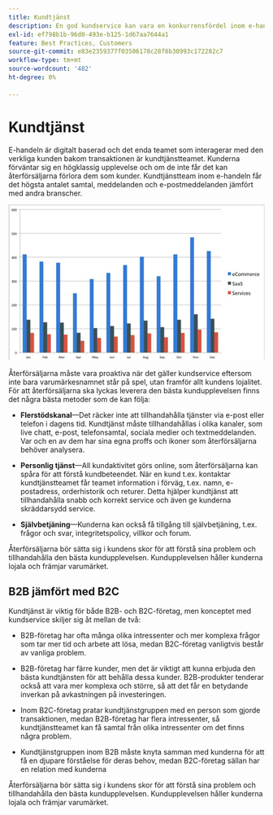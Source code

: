 ```yaml
---
title: Kundtjänst
description: En god kundservice kan vara en konkurrensfördel inom e-handeln.
exl-id: ef798b1b-96d0-493e-b125-1d67aa7644a1
feature: Best Practices, Customers
source-git-commit: e83e2359377f03506178c28f8b30993c172282c7
workflow-type: tm+mt
source-wordcount: '482'
ht-degree: 0%

---
```


# Kundtjänst

E-handeln är digitalt baserad och det enda teamet som interagerar med den verkliga kunden bakom transaktionen är kundtjänstteamet. Kunderna förväntar sig en högklassig upplevelse och om de inte får det kan återförsäljarna förlora dem som kunder. Kundtjänstteam inom e-handeln får det högsta antalet samtal, meddelanden och e-postmeddelanden jämfört med andra branscher.

![Diagram över kundtjänst](../../assets/playbooks/customer-service-chart.png)

Återförsäljarna måste vara proaktiva när det gäller kundservice eftersom inte bara varumärkesnamnet står på spel, utan framför allt kundens lojalitet. För att återförsäljarna ska lyckas leverera den bästa kundupplevelsen finns det några bästa metoder som de kan följa:

- **Flerstödskanal**—Det räcker inte att tillhandahålla tjänster via e-post eller telefon i dagens tid. Kundtjänst måste tillhandahållas i olika kanaler, som live chatt, e-post, telefonsamtal, sociala medier och textmeddelanden. Var och en av dem har sina egna proffs och ikoner som återförsäljarna behöver analysera.

- **Personlig tjänst**—All kundaktivitet görs online, som återförsäljarna kan spåra för att förstå kundbeteendet. När en kund t.ex. kontaktar kundtjänstteamet får teamet information i förväg, t.ex. namn, e-postadress, orderhistorik och returer. Detta hjälper kundtjänst att tillhandahålla snabb och korrekt service och även ge kunderna skräddarsydd service.

- **Självbetjäning**—Kunderna kan också få tillgång till självbetjäning, t.ex. frågor och svar, integritetspolicy, villkor och forum.

Återförsäljarna bör sätta sig i kundens skor för att förstå sina problem och tillhandahålla den bästa kundupplevelsen. Kundupplevelsen håller kunderna lojala och främjar varumärket.

## B2B jämfört med B2C

Kundtjänst är viktig för både B2B- och B2C-företag, men konceptet med kundservice skiljer sig åt mellan de två:

- B2B-företag har ofta många olika intressenter och mer komplexa frågor som tar mer tid och arbete att lösa, medan B2C-företag vanligtvis består av vanliga problem.

- B2B-företag har färre kunder, men det är viktigt att kunna erbjuda den bästa kundtjänsten för att behålla dessa kunder. B2B-produkter tenderar också att vara mer komplexa och större, så att det får en betydande inverkan på avkastningen på investeringen.

- Inom B2C-företag pratar kundtjänstgruppen med en person som gjorde transaktionen, medan B2B-företag har flera intressenter, så kundtjänstteamet kan få samtal från olika intressenter om det finns några problem.

- Kundtjänstgruppen inom B2B måste knyta samman med kunderna för att få en djupare förståelse för deras behov, medan B2C-företag sällan har en relation med kunderna

Återförsäljarna bör sätta sig i kundens skor för att förstå sina problem och tillhandahålla den bästa kundupplevelsen. Kundupplevelsen håller kunderna lojala och främjar varumärket.
